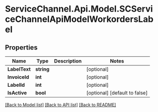 # ServiceChannel.Api.Model.SCServiceChannelApiModelWorkordersLabel

## Properties

Name | Type | Description | Notes
------------ | ------------- | ------------- | -------------
**LabelText** | **string** |  | [optional] 
**InvoiceId** | **int** |  | [optional] 
**LabelId** | **int** |  | [optional] 
**IsActive** | **bool** |  | [optional] [default to false]

[[Back to Model list]](../README.md#documentation-for-models) [[Back to API list]](../README.md#documentation-for-api-endpoints) [[Back to README]](../README.md)

